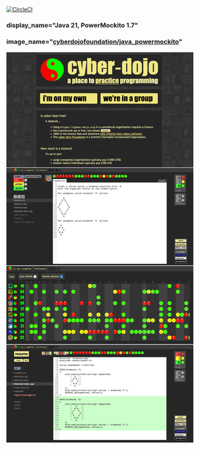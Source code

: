 [![CircleCI](https://circleci.com/gh/cyber-dojo-start-points/java-powermockito.svg?style=svg)](https://circleci.com/gh/cyber-dojo-start-points/java-powermockito)

### display_name="Java 21, PowerMockito 1.7"
### image_name="[cyberdojofoundation/java_powermockito](https://hub.docker.com/repository/docker/cyberdojofoundation/java_powermockito)"

![cyber-dojo.org home page](https://github.com/cyber-dojo/cyber-dojo/blob/master/shared/home_page_snapshot.png)

